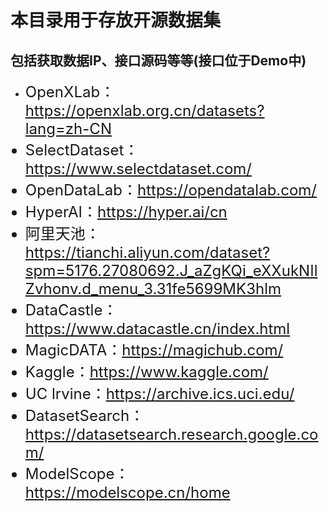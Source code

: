 # 本目录用于存放开源数据集
## 包括获取数据IP、接口源码等等(接口位于Demo中)

- <font size=5>OpenXLab：<https://openxlab.org.cn/datasets?lang=zh-CN>
- SelectDataset：https://www.selectdataset.com/
- OpenDataLab：https://opendatalab.com/
- HyperAI：https://hyper.ai/cn
- 阿里天池：https://tianchi.aliyun.com/dataset?spm=5176.27080692.J_aZgKQi_eXXukNIlZvhonv.d_menu_3.31fe5699MK3hlm
- DataCastle：https://www.datacastle.cn/index.html
- MagicDATA：https://magichub.com/
- Kaggle：https://www.kaggle.com/
- UC lrvine：https://archive.ics.uci.edu/
- DatasetSearch：https://datasetsearch.research.google.com/
- ModelScope：https://modelscope.cn/home